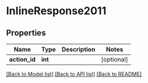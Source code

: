# InlineResponse2011

## Properties
Name | Type | Description | Notes
------------ | ------------- | ------------- | -------------
**action_id** | **int** |  | [optional] 

[[Back to Model list]](../README.md#documentation-for-models) [[Back to API list]](../README.md#documentation-for-api-endpoints) [[Back to README]](../README.md)



